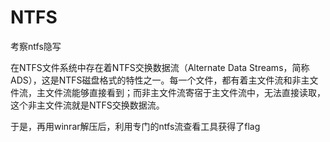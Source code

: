 # NTFS

考察ntfs隐写

 在NTFS文件系统中存在着NTFS交换数据流（Alternate Data Streams，简称ADS），这是NTFS磁盘格式的特性之一。每一个文件，都有着主文件流和非主文件流，主文件流能够直接看到；而非主文件流寄宿于主文件流中，无法直接读取，这个非主文件流就是NTFS交换数据流。

于是，再用winrar解压后，利用专门的ntfs流查看工具获得了flag